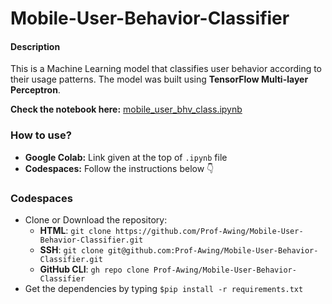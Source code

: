 # Mobile-User-Behavior-Classifier
#### Description
This is a Machine Learning model that classifies user behavior according to their usage patterns. The model was built using __TensorFlow Multi-layer Perceptron__.

__Check the notebook here:__ [mobile_user_bhv_class.ipynb](https://github.com/Prof-Awing/Mobile-User-Behavior-Classifier/blob/main/mobile_user_bhv_class.ipynb)

### How to use?
+ __Google Colab:__ Link given at the top of `.ipynb` file
+ __Codespaces:__ Follow the instructions below 👇

### Codespaces
+ Clone or Download the repository:
  - __HTML__: `git clone https://github.com/Prof-Awing/Mobile-User-Behavior-Classifier.git`
  - __SSH__: `git clone git@github.com:Prof-Awing/Mobile-User-Behavior-Classifier.git`
  - __GitHub CLI__: `gh repo clone Prof-Awing/Mobile-User-Behavior-Classifier`
+ Get the dependencies by typing `$pip install -r requirements.txt`
  
